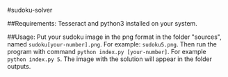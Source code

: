 #sudoku-solver

##Requirements:
Tesseract and python3 installed on your system.

##Usage:
Put your sudoku image in the png format in the folder "sources", named `sudoku[your-number].png`. For example: `sudoku5.png`. Then run the program with command `python index.py [your-number]`. For example `python index.py 5`. The image with the solution will appear in the folder outputs.